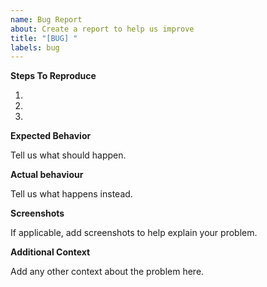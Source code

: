 ```yaml
---
name: Bug Report
about: Create a report to help us improve
title: "[BUG] "
labels: bug
---
```


<!--
Thanks for reporting issues of flutter_theme!

Use this template to notify us if you found a bug.

To make it easier for us to help you please enter detailed information below.
-->

**Steps To Reproduce**

1. 
2. 
3. 

**Expected Behavior**

Tell us what should happen.

**Actual behaviour**

Tell us what happens instead.

**Screenshots**

If applicable, add screenshots to help explain your problem.

**Additional Context**

Add any other context about the problem here.